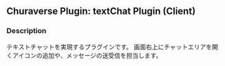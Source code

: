 ## Churaverse Plugin: textChat Plugin (Client)

### Description

テキストチャットを実現するプラグインです。
画面右上にチャットエリアを開くアイコンの追加や、メッセージの送受信を担当します。
